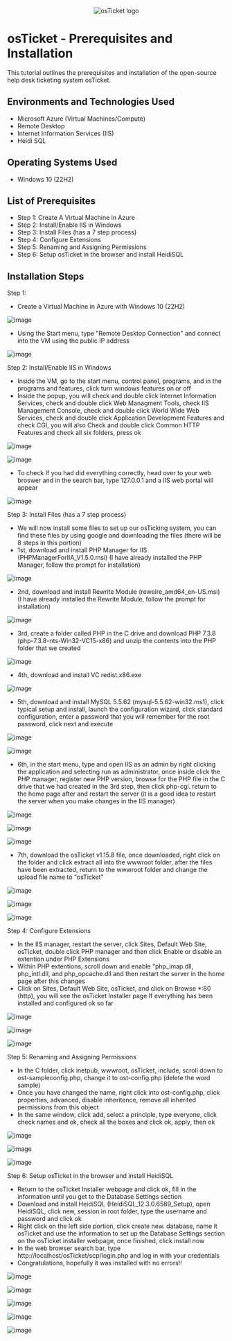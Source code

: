 <p align="center">
<img src="https://i.imgur.com/Clzj7Xs.png" alt="osTicket logo"/>
</p>

<h1>osTicket - Prerequisites and Installation</h1>
This tutorial outlines the prerequisites and installation of the open-source help desk ticketing system osTicket.<br />


<h2>Environments and Technologies Used</h2>

- Microsoft Azure (Virtual Machines/Compute)
- Remote Desktop
- Internet Information Services (IIS)
- Heidi SQL

<h2>Operating Systems Used </h2>

- Windows 10</b> (22H2)

<h2>List of Prerequisites</h2>

- Step 1: Create A Virtual Machine in Azure
- Step 2: Install/Enable IIS in Windows 
- Step 3: Install Files (has a 7 step process)
- Step 4: Configure Extensions
- Step 5: Renaming and Assigning Permissions
- Step 6: Setup osTicket in the browser and install HeidiSQL


<h2>Installation Steps</h2>

Step 1: 
- Create a Virtual Machine in Azure with Windows 10 (22H2)

![image](https://github.com/thechristinaq/osTicket---Prerequisites-and-Installation/assets/165831241/feb464ce-7a0b-4513-acfd-a5c1606df949)

- Using the Start menu, type "Remote Desktop Connection" and connect into the VM using the public IP address

![image](https://github.com/thechristinaq/osTicket---Prerequisites-and-Installation/assets/165831241/f5fb7401-30de-4d32-8299-437f8e863206)


Step 2: Install/Enable IIS in Windows
- Inside the VM, go to the start menu, control panel, programs, and in the programs and features, click turn windows features on or off
- Inside the popup, you will check and double click Internet Information Services, check and double click Web Managment Tools, check IIS Management Console, check and double click World Wide Web Services, check and double click Application Development Features and check CGI, you will also Check and double click Common HTTP Features and check all six folders, press ok 
 

![image](https://github.com/thechristinaq/osTicket---Prerequisites-and-Installation/assets/165831241/44e9d665-7120-4622-9a19-ce2c3cc2fbf2)

![image](https://github.com/thechristinaq/osTicket---Prerequisites-and-Installation/assets/165831241/50c63b46-b022-44d6-a11a-1a45853bccd8)

- To check If you had did everything correctly, head over to your web broswer and in the search bar, type 127.0.0.1 and a IIS web portal will appear
  
![image](https://github.com/thechristinaq/osTicket---Prerequisites-and-Installation/assets/165831241/b699f4a9-4fb7-4637-b97c-325d219c19bf)


Step 3: Install Files (has a 7 step process) 
- We will now install some files to set up our osTicking system, you can find these files by using google and downloading the files (there will be 8 steps in this portion)
- 1st, download and install PHP Manager for IIS (PHPManagerForIIA_V1.5.0.msi) (I have already installed the PHP Manager, follow the prompt for installation)

![image](https://github.com/thechristinaq/osTicket---Prerequisites-and-Installation/assets/165831241/02f7fc6a-4cca-4e83-8c21-2f7a9ddc862b)

- 2nd, download and install Rewrite Module (reweire_amd64_en-US.msi) (I have already installed the Rewrite Module, follow the prompt for installation)

![image](https://github.com/thechristinaq/osTicket---Prerequisites-and-Installation/assets/165831241/4d34600e-f4c3-4338-bcb8-f6549c032cfb)

- 3rd, create a folder called PHP in the C drive and download PHP 7.3.8 (php-7.3.8-nts-Win32-VC15-x86) and unzip the contents into the PHP folder that we created

![image](https://github.com/thechristinaq/osTicket---Prerequisites-and-Installation/assets/165831241/270cc768-0075-4b88-9e40-4eb30ce939ab)
 
- 4th, download and install VC redist.x86.exe

![image](https://github.com/thechristinaq/osTicket---Prerequisites-and-Installation/assets/165831241/270cc768-0075-4b88-9e40-4eb30ce939ab)
 
- 5th, download and install MySQL 5.5.62 (mysql-5.5.62-win32.ms1), click typical setup and install, launch the configuration wizard, click standard configuration, enter a password that you will remember for the root password, click next and execute

![image](https://github.com/thechristinaq/osTicket---Prerequisites-and-Installation/assets/165831241/19eb71c9-5390-4e47-99d7-9e587f0580e8)

![image](https://github.com/thechristinaq/osTicket---Prerequisites-and-Installation/assets/165831241/a070d939-1735-4915-ae30-a8810f20373e)

- 6th, in the start menu, type and open IIS as an admin by right clicking the application and selecting run as administrator, once inside click the PHP manager, register new PHP version, browse for the PHP file in the C drive that we had created in the 3rd step, then click php-cgi. return to the home page after and restart the server (it is a good idea to restart the server when you make changes in the IIS manager)

![image](https://github.com/thechristinaq/osTicket---Prerequisites-and-Installation/assets/165831241/97892a9d-4ad8-47bd-8625-29a9d09f372d)

![image](https://github.com/thechristinaq/osTicket---Prerequisites-and-Installation/assets/165831241/5602dc37-527b-4c55-95df-45538b69fa4b)

![image](https://github.com/thechristinaq/osTicket---Prerequisites-and-Installation/assets/165831241/fe6ca64e-37a6-471b-be62-90b292cff8f0)

- 7th, download the osTicket v1.15.8 file, once downloaded, right click on the folder and click extract all into the wwwroot folder, after the files have been extracted, return to the wwwroot folder and change the upload file name to "osTicket" 

![image](https://github.com/thechristinaq/osTicket---Prerequisites-and-Installation/assets/165831241/5e482697-b56f-4fbc-849c-b76cbf54b7b5)

![image](https://github.com/thechristinaq/osTicket---Prerequisites-and-Installation/assets/165831241/b5e72eb5-17f0-4584-83dd-cbec3f1e4e54)

![image](https://github.com/thechristinaq/osTicket---Prerequisites-and-Installation/assets/165831241/c98d7f0a-60e0-4055-8fa6-8c2a7830be00)


Step 4: Configure Extensions
- In the IIS manager, restart the server, click Sites, Default Web Site, osTicket, double click PHP manager and then click Enable or disable an extention under PHP Extensions
- Within PHP extentions, scroll down and enable "php_imap.dll, php_intl.dll, and php_opcache.dll and then restart the server in the home page after this changes
- Click on Sites, Default Web Site, osTicket, and click on Browse *:80 (http), you will see the osTicket Installer page If everything has been installed and configured ok so far 

![image](https://github.com/thechristinaq/osTicket---Prerequisites-and-Installation/assets/165831241/9e93655d-e9b5-413c-ac8e-d51a39301d8e)

![image](https://github.com/thechristinaq/osTicket---Prerequisites-and-Installation/assets/165831241/41df97e0-59dc-4ec8-b33e-909763a2bdc0)

![image](https://github.com/thechristinaq/osTicket---Prerequisites-and-Installation/assets/165831241/09039dec-7f15-441a-842f-e39cee387092)


Step 5: Renaming and Assigning Permissions
- In the C folder, click inetpub, wwwroot, osTicket, include, scroll down to ost-sampleconfig.php, change it to ost-config.php (delete the word sample)  
- Once you have changed the name, right click into ost-config.php, click properties, advanced, disable inheritence, remove all inherited permissions from this object
- In the same window, click add, select a principle, type everyone, click check names and ok, check all the boxes and click ok, apply, then ok 

![image](https://github.com/thechristinaq/osTicket---Prerequisites-and-Installation/assets/165831241/7a0ae5e2-32cf-4f04-a891-1984cbf339d8)

![image](https://github.com/thechristinaq/osTicket---Prerequisites-and-Installation/assets/165831241/63849632-b7c9-4c9f-bcfc-af07876bca68)

![image](https://github.com/thechristinaq/osTicket---Prerequisites-and-Installation/assets/165831241/bcaf516e-2318-4b75-8c48-20a93a460ed4)


Step 6: Setup osTicket in the browser and install HeidiSQL
- Return to the osTicket Installer webpage and click ok, fill in the information until you get to the Database Settings section 
- Download and install HeidiSQL (HeidiSQL_12.3.0.6589_Setup), open HeidiSQL, click new, session in root folder, type the username and password and click ok 
- Right click on the left side portion, click create new. database, name it osTicket and use the information to set up the Database Settings section on the osTicket installer webpage, once finished, click install now 
- In the web browser search bar, type http://localhost/osTicket/scp/login.php and log in with your credentials 
- Congratulations, hopefully it was installed with no errors!!


![image](https://github.com/thechristinaq/osTicket---Prerequisites-and-Installation/assets/165831241/d6315935-049f-4f88-8612-9b37108c4d01)

![image](https://github.com/thechristinaq/osTicket---Prerequisites-and-Installation/assets/165831241/34a8d757-dd37-411d-9f9d-0edafc40b4de)

![image](https://github.com/thechristinaq/osTicket---Prerequisites-and-Installation/assets/165831241/afee915c-d6be-47cb-9b2a-0abe6bcc7e6d)

![image](https://github.com/thechristinaq/osTicket---Prerequisites-and-Installation/assets/165831241/8eaef088-0361-451b-a23d-6de7d5995bf7)

![image](https://github.com/thechristinaq/osTicket---Prerequisites-and-Installation/assets/165831241/1097c021-9d19-45c5-8f12-bfbffeceea63)















